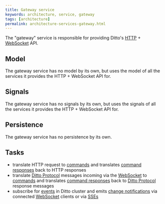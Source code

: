 ```yaml
---
title: Gateway service
keywords: architecture, service, gateway
tags: [architecture]
permalink: architecture-services-gateway.html
---
```


The "gateway" service is responsible for providing Ditto's [HTTP](httpapi-overview.html) + 
[WebSocket](httpapi-protocol-bindings-websocket.html) API.

## Model

The gateway service has no model by its own, but uses the model of all the services it provides the HTTP + WebSocket API for.

## Signals

The gateway service has no signals by its own, but uses the signals of all the services it provides the HTTP + WebSocket API for.

## Persistence

The gateway service has no persistence by its own.

## Tasks

* translate HTTP request to [commands](basic-signals-command.html) and translates [command responses](basic-signals-commandresponse.html)
  back to HTTP responses
* translate [Ditto Protocol](protocol-overview.html) messages incoming via the [WebSocket](httpapi-protocol-bindings-websocket.html)
  to [commands](basic-signals-command.html) and translates [command responses](basic-signals-commandresponse.html) back
  to [Ditto Protocol](protocol-overview.html) response messages
* subscribe for [events](basic-signals-event.html) in Ditto cluster and emits [change notifications](basic-changenotifications.html)
  via connected [WebSocket](httpapi-protocol-bindings-websocket.html) clients or via [SSEs](httpapi-sse.html)
